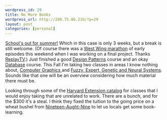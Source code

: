 ```yaml
--- 
wordpress_id: 29
title: No More Books
wordpress_url: http://208.75.86.216/?p=29
layout: post
categories: [personal]
---
```

<a href="http://users.cis.net/sammy/school.htm">School's out for summer!</a> Which in this case is only 3 weeks, but a break is still welcome. (Of course there was a <a href="http://www.bravotv.com/The_West_Wing/">West Wing marathon</a> of early episodes this weekend when I was working on a final project. Thanks <a href="http://www.replaytv.com">ReplayTV</a>.) Just finished a good <a href="http://people.bu.edu/rom/syllabi/cs579/cs579summer.htm">Design Patterns</a> course and an okay <a href="http://people.bu.edu/kalathur/cs665_summer_03/metcs665.htm">Database</a> course. This Fall I'm taking two classes in areas I know nothing about,  <a href="http://courses.dce.harvard.edu/~cscie234/">Computer Graphics </a> and <a href="http://metcs.bu.edu/~ebraude/767/sl767.htm">Fuzzy, Expert, Genetic and Neural Systems</a>. Sounds like that one will be an overview considering how much material there must be.

Looking through some of the <a href="http://www.extension.harvard.edu/2003-04/courses/default.jsp">Harvard Extension catalog</a> for classes that I would enjoy taking that are unrelated to work. There are a bunch, and for the $300 it's a steal. I think they fixed the tuition to the going price on a wheat bushel from <a href="http://www.extension.harvard.edu/2003-04/about/message.jsp">Nineteen-Aught-Nine</a> to let us locals get some book-learning.
